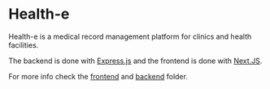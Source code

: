 # Health-e

Health-e is a medical record management platform for clinics and health facilities.

The backend is done with [Express.js](https://expressjs.com/) and the frontend is done with [Next.JS](https://nextjs.org/).

For more info check the [frontend](https://github.com/oryankibandi/health-e/tree/main/frontend) and [backend](https://github.com/oryankibandi/health-e/tree/main/backend) folder.

